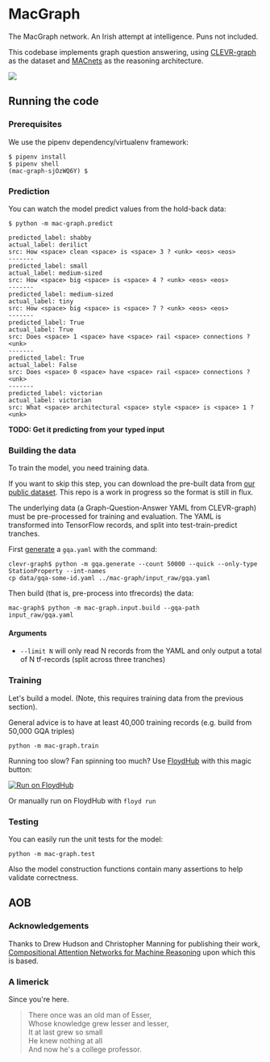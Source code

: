 # MacGraph
The MacGraph network. An Irish attempt at intelligence. Puns not included.

This codebase implements graph question answering, using [CLEVR-graph](https://github.com/Octavian-ai/clevr-graph) as the dataset and [MACnets](https://arxiv.org/abs/1803.03067) as the reasoning architecture.

<img src="https://media.giphy.com/media/S5JSwmQYHOGMo/giphy.gif"/>

## Running the code

### Prerequisites

We use the pipenv dependency/virtualenv framework:
```shell
$ pipenv install
$ pipenv shell
(mac-graph-sjOzWQ6Y) $
```

### Prediction

You can watch the model predict values from the hold-back data:
```shell
$ python -m mac-graph.predict

predicted_label: shabby
actual_label: derilict
src: How <space> clean <space> is <space> 3 ? <unk> <eos> <eos>
-------
predicted_label: small
actual_label: medium-sized
src: How <space> big <space> is <space> 4 ? <unk> <eos> <eos>
-------
predicted_label: medium-sized
actual_label: tiny
src: How <space> big <space> is <space> 7 ? <unk> <eos> <eos>
-------
predicted_label: True
actual_label: True
src: Does <space> 1 <space> have <space> rail <space> connections ? <unk>
-------
predicted_label: True
actual_label: False
src: Does <space> 0 <space> have <space> rail <space> connections ? <unk>
-------
predicted_label: victorian
actual_label: victorian
src: What <space> architectural <space> style <space> is <space> 1 ? <unk>
```

**TODO: Get it predicting from your typed input** 

### Building the data

To train the model, you need training data.

If you want to skip this step, you can download the pre-built data from [our public dataset](https://www.floydhub.com/davidmack/datasets/mac-graph). This repo is a work in progress so the format is still in flux.

The underlying data (a Graph-Question-Answer YAML from CLEVR-graph) must be pre-processed for training and evaluation. The YAML is transformed into TensorFlow records, and split into test-train-predict tranches.

First [generate](https://github.com/Octavian-ai/clevr-graph) a `gqa.yaml` with the command:
```shell
clevr-graph$ python -m gqa.generate --count 50000 --quick --only-type StationProperty --int-names
cp data/gqa-some-id.yaml ../mac-graph/input_raw/gqa.yaml
```

Then build (that is, pre-process into tfrecords) the data:

```shell
mac-graph$ python -m mac-graph.input.build --gqa-path input_raw/gqa.yaml
```

#### Arguments
 - `--limit N` will only read N records from the YAML and only output a total of N tf-records (split across three tranches)

### Training

Let's build a model. (Note, this requires training data from the previous section).

General advice is to have at least 40,000 training records (e.g. build from 50,000 GQA triples)

```shell
python -m mac-graph.train
```

Running too slow? Fan spinning too much? Use [FloydHub](https://docs.floydhub.com/guides/basics/install/) with this magic button:

[![Run on FloydHub](https://static.floydhub.com/button/button.svg)](https://floydhub.com/run)

Or manually run on FloydHub with `floyd run`

### Testing

You can easily run the unit tests for the model:

```shell
python -m mac-graph.test
```

Also the model construction functions contain many assertions to help validate correctness.


## AOB

### Acknowledgements

Thanks to Drew Hudson and Christopher Manning for publishing their work, [Compositional Attention Networks for Machine Reasoning](https://arxiv.org/abs/1803.03067) upon which this is based. 

### A limerick

Since you're here.

> There once was an old man of Esser,<br/>
> Whose knowledge grew lesser and lesser,<br/>
> It at last grew so small<br/>
> He knew nothing at all<br/>
> And now he's a college professor.
